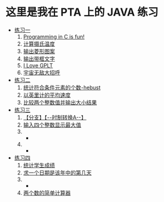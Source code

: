 # 这里是我在 PTA 上的 JAVA 练习

- [练习一](ex01)
    1. [Programming in C is fun!](ex01/1/Main.java)
    2. [计算摄氏温度](ex01/2/Main.java)
    3. [输出菱形图案](ex01/3/Main.java)
    4. [输出带框文字](ex01/4/Main.java)
    5. [I Love GPLT](ex01/5/Main.java)
    6. [宇宙无敌大招呼](ex01/6/Main.java)
- [练习二](ex02) 
    1. [统计符合条件元素的个数-hebust](ex02/1/Main.java)
    2. [以英里计的平均速度](ex02/2/Main.java)
    3. [比较两个整数值并输出大小结果](ex02/3/Main.java)
- [练习三](ex03)
    1. [【分支】【--时制转换A--】](ex04/1/Main.java)
    2. [输入四个整数显示最大值](ex04/2/Main.java)
    3. -
    4. -
- [练习四](ex04)
    1. [统计学生成绩](ex04/1/Main.java)
    2. [求一个日期是该年中的第几天](ex04/2/Main.java)
    3. -
    4. [两个数的简单计算器](ex04/4/Main.java)
